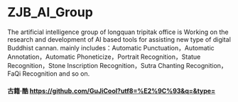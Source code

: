 # ZJB_AI_Group
  The artificial intelligence group of longquan tripitak office is Working on the research and development of AI based tools for assisting new type of digital Buddhist cannan. mainly includes：Automatic Punctuation，Automatic Annotation，Automatic Phoneticize，Portrait Recognition，Statue Recognition，Stone Inscription Recognition，Sutra Chanting Recognition，FaQi Recognition and so on.
  
#### 古籍·酷  https://github.com/GuJiCool?utf8=%E2%9C%93&q=&type=
  
